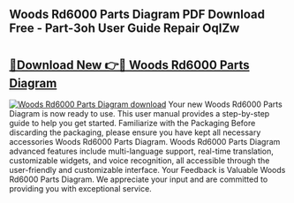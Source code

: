 ## Woods Rd6000 Parts Diagram PDF Download Free - Part-3oh User Guide Repair OqIZw

# <h2><a href="http://dfllhk.blite.top/?on=Woods+Rd6000+Parts+Diagram">🔗Download New 👉🔴 Woods Rd6000 Parts Diagram</a></h2>

[![Woods Rd6000 Parts Diagram download](https://i.imgur.com/lujVjoI.png)](http://dfllhk.blite.top/?on=Woods+Rd6000+Parts+Diagram)
Your new Woods Rd6000 Parts Diagram is now ready to use. This user manual provides a step-by-step guide to help you get started. Familiarize with the Packaging Before discarding the packaging, please ensure you have kept all necessary accessories Woods Rd6000 Parts Diagram. Woods Rd6000 Parts Diagram advanced features include multi-language support, real-time translation, customizable widgets, and voice recognition, all accessible through the user-friendly and customizable interface. Your Feedback is Valuable Woods Rd6000 Parts Diagram. We appreciate your input and are committed to providing you with exceptional service.
